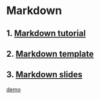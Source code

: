 <!--
 * @Author: Shuai Wang
 * @Github: https://github.com/wsustcid
 * @Version: 0.0.0
 * @Date: 2022-04-07 11:05:30
 * @LastEditTime: 2022-04-07 11:07:10
-->

# Markdown

## 1. [Markdown tutorial](./markdown_tutorial.md)

## 2. [Markdown template](./markdown_tutorial.md)

## 3. [Markdown slides](./markdown_slides.md)

[demo](remark.md)